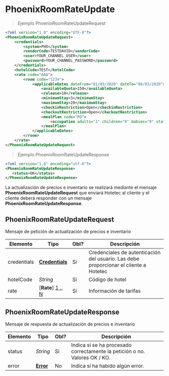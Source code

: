 # PhoenixRoomRateUpdate
> Ejemplo PhoenixRoomRateUpdateRequest

````xml
<?xml version="1.0" encoding="UTF-8"?>
<PhoenixRoomRateUpdateRequest>
	<credentials>
		<system>PHX</system>
		<vendorCode>TESTDAVID</vendorCode>
		<user>YOUR_CHANNEL_USER</user>
		<password>YOUR_CHANNEL_PASSWORD</password>
	</credentials>
	<hotelCode>TEST</hotelCode>
	<rate code="AAA">
		<room code="1234">
			<applicableDates dateFrom="01/03/2020" dateTo="08/03/2020">
				<availableQuota>150</availableQuota>
				<release>10</release>
				<minimumStay>3</minimumStay>
				<maximumStay>20</maximumStay>
				<checkinRestriction>Open</checkinRestriction>
				<checkoutRestriction>Open</checkoutRestriction>
				<mealPlan code="RO">
					<occupation adults="1" children="0" babies="0" status="Open" amount="512.0"/>
				</mealPlan>
			</applicableDates>
		</room>
	</rate>
</PhoenixRoomRateUpdateRequest>
````

> Ejemplo PhoenixRoomRateUpdateResponse

````xml
<?xml version="1.0" encoding="utf-8"?>
<PhoenixRoomRateUpdateResponse> 
   <status>OK</status> 
</PhoenixRoomRateUpdateResponse> 

````


La actualización de precios e inventario se realizará mediante el mensaje <b>PhoenixRoomRateUpdateRequest</b> que enviará Hotetec al cliente y el cliente deberá responder con un mensaje <b>PhoenixRoomRateUpdateResponse</b>. 

## PhoenixRoomRateUpdateRequest

Mensaje de petición de actualización de precios e inventario 

Elemento | Tipo | Obl? |  Descripción
--------- | ----------- | ----------- | -----------
credentials | [**Credentials**](##Credentials) | Sí |Credenciales de autenticación del usuario. Las debe proporcionar el cliente a Hotetec 
hotelCode | *String* | Sí | Código de hotel
rate | [**Rate**] [ 1 .. N ](##Rate) | Sí | Información de tarifas


## PhoenixRoomRateUpdateResponse

Mensaje de respuesta de actualización de precios e inventario

Elemento | Tipo | Obl? |  Descripción
--------- | ----------- | ----------- | -----------
status | *String* | Sí |Indica si se ha procesado correctamente la petición o no.<br/>Valores OK / KO. 
error | [**Error**](##Error) | No | Indica si ha habido algún error.